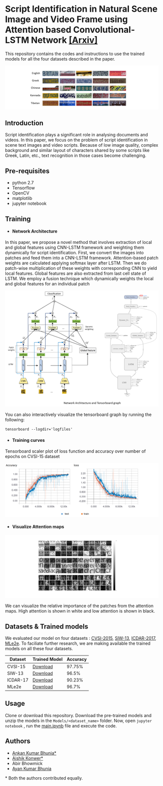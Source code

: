 # Script Identification in Natural Scene Image and Video Frame using Attention based Convolutional-LSTM Network [[Arxiv]](https://arxiv.org/ftp/arxiv/papers/1801/1801.00470.pdf)


This repository contains the codes and instructions to use the trained models for all the four datasets described in the paper. 

![Alt text](figs/scripts.png)

## Introduction

Script identification plays a significant role in analysing documents and videos. In this paper, we
focus on the problem of script identification in scene text images and video scripts. Because of
low image quality, complex background and similar layout of characters shared by some scripts
like Greek, Latin, etc., text recognition in those cases become challenging.

## Pre-requisites

- python 2.7
- Tensorflow 
- OpenCV
- matplotlib
- jupyter notebook

## Training
- ####  Network Architecture
 In this paper, we propose a novel
method that involves extraction of local and global features using CNN-LSTM framework and
weighting them dynamically for script identification. First, we convert the images into patches
and feed them into a CNN-LSTM framework. Attention-based patch weights are calculated
applying softmax layer after LSTM. Then we do patch-wise multiplication of these weights with
corresponding CNN to yield local features. Global features are also extracted from last cell state
of LSTM. We employ a fusion technique which dynamically weights the local and global
features for an individual patch

![Alt text](figs/network.png)

You can also interactively visualize the tensorboard graph by running the following:

```
tensorboard --logdir='logfiles'
```

- #### Training curves

Tensorboard scaler plot of loss function and accuracy over number of epochs on CVSI-15 dataset

![Alt text](figs/accu.png)

- #### Visualize Attention maps

![Alt text](figs/attention.png)

We can visualize the relative importance of the patches from the attention maps. High attention is shown in white and low attention is shown in black. 

## Datasets & Trained models
We evaluated our model on four datasets : [CVSI-2015](http://www.ict.griffith.edu.au/cvsi2015/Dataset.php),  [SIW-13](http://mclab.eic.hust.edu.cn/~xbai/mspnProjectPage/),  [ICDAR-2017](http://rrc.cvc.uab.es/?ch=8&com=downloads),  [MLe2e](https://www.researchgate.net/profile/Lluis_Gomez2/publication/297469752_MLe2e_multi-lingual_end-to-end_dataset/data/56df2dea08ae9b93f79a8f42/MLe2e-Dataset-v02.zip). To faciliate further research, we are making available the trained models on all these four datasets.  

| Dataset    | Trained Model |  Accuracy |
|----------  |-------------|-------------|
| CVSI-15   |  [Download](https://drive.google.com/open?id=1_Z-XV1Pi-UmIgnjJjVvpCkMiRKqFBmrR) |   97.75% |
|    SIW-13  |     [Download](https://drive.google.com/open?id=1vK_CjS-I9_pNK2Cm_JCgp06gKcL6lOrB) |  96.5%   |
| ICDAR-17   |  [Download]() |  90.23%  |
|    MLe2e |     [Download](https://drive.google.com/open?id=1miaoG0AGlWLltvklU0V870wR0q09CBdo) |   96.7%   |


## Usage
Clone or download this repository. Download the pre-trained models and unzip the models in the `Models/<dataset_name>` folder. Now, open `jupyter notebook` , run the [main.ipynb](main.ipynb) file and execute the code. 

## Authors

- [Ankan Kumar Bhunia*](https://scholar.google.com/citations?user=2leAc3AAAAAJ&hl=en)
- [Aishik Konwer*](https://scholar.google.co.in/citations?user=Vtq1xfgAAAAJ&hl=en)
- Abir Bhowmick
- [Ayan Kumar Bhunia](https://sites.google.com/site/ayanbhunia007/)

\* Both the authors contributed equally. 






